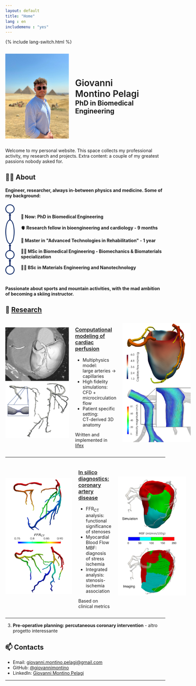 ```yaml
---
layout: default
title: "Home"
lang : en
includemenu : "yes"
---
```

{% include lang-switch.html %}

<div style="display: flex; align-items: center;">
<img src="/photos/home/homepage.jpg" alt="Foto Homepage" style="width: 200px; margin-right: 20px; margin-bottom: 15px; margin-top: 15px;">
  <div>
    <h1 style="margin: 0; font-weight: 600;">Giovanni</h1>
    <h1 style="margin: 0; font-weight: 600;">Montino Pelagi</h1>
    <h2 style="margin: 0;">PhD in Biomedical Engineering</h2>
  </div>
</div>

Welcome to my personal website. This space collects my professional activity, my research and projects.
Extra content: a couple of my greatest passions nobody asked for.

## 👨‍🔬 About

#### Engineer, researcher, always in-between physics and medicine. Some of my background:

<div style="display: flex; align-items:center">
<img src="/photos/home/timeline.png" alt="timeline" style="width: 29px; margin-right: 20px; margin-bottom: 15px;">
<h4> 🧠 Now: PhD in Biomedical Engineering <br><br>
🫀 Research fellow in bioengineering and cardiology - 9 months <br><br>
🦿 Master in "Advanced Technologies in Rehabilitation" - 1 year <br><br>
👨‍🎓 MSc in Biomedical Engineering - Biomechanics & Biomaterials specialization <br><br>
👨‍🎓 BSc in Materials Engineering and Nanotechnology
</h4>
</div>

#### Passionate about sports and mountain activities, with the mad ambition of becoming a skiing instructor.

## 📁 [Research](/research/)

<div style="display: flex; align-items:center">
<img src="/photos/home/project1_1.png" alt="Research pic 1" style="width: 200px; margin-right: 20px; margin-bottom: 20px;">
  <div>
    <a href="/research_lines/modeling">
      <h3 style="font-weight: 600;">Computational modeling of cardiac perfusion</h3>
    </a>
    <ul>
      <li>Multiphysics model:<br> large arteries &rarr; capillaries</li>
      <li>High fidelity simulations:<br>CFD + microcirculation flow</li>
      <li>Patient specific setting:<br> CT-derived 3D anatomy</li>
    </ul>
    <p> Written and implemented in <a href="https://lifex.gitlab.io/" target="_blank" rel="noopener noreferrer"> lifex </a></p>
  </div>
<img src="/photos/home/project1_2.png" alt="Research pic 2" style="width: 215px; margin-left: 20px; margin-bottom: 20px;">
</div>
<hr>

<div style="display: flex; align-items:center">
<img src="/photos/home/project2_1.png" alt="Foto ricerca 3" style="width: 210px; margin-right: 20px; margin-bottom: 20px; margin-top: 10px;">
  <div>
    <a href="/research_lines/diagnostics">
      <h3 style="font-weight: 600;">In silico diagnostics:<br>coronary artery disease</h3>
    </a>
    <ul>
      <li>FFR<sub>CT</sub> analysis:<br>functional significance of stenoses</li>
      <li>Myocardial Blood Flow MBF:<br>diagnosis of stress ischemia</li>
      <li>Integrated analysis:<br>stenosis-ischemia association</li>
    </ul>
    <p> Based on clinical metrics </p>
  </div>
<img src="/photos/home/project2_2.png" alt="Foto ricerca 4" style="width: 215px; margin-left: 20px; margin-bottom: 20px; margin-top: 10px;">
</div>
<hr>

3. **Pre-operative planning: percutaneous coronary intervention** - altro progetto interessante

## 📫 Contacts

- Email: [giovanni.montino.pelagi@gmail.com](mailto:giovanni.montino.pelagi@gmail.com)
- GitHub: [@giovannimontino](https://github.com/giovannimontino)
- LinkedIn: [Giovanni Montino Pelagi](https://www.linkedin.com/in/giovanni-montino-pelagi/)

---
